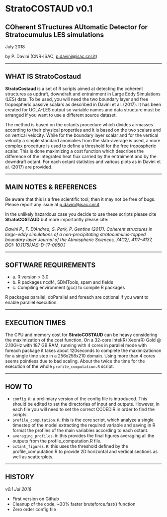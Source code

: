 # StratoCOSTAUD v0.1
## COherent STructures AUtomatic Detector for Stratocumulus LES simulations

July 2018

by P. Davini (CNR-ISAC, p.davini@isac.cnr.it)

----------------
## WHAT IS StratoCostaud

**StratoCostaud** is a set of R scripts aimed at detecting the coherent structures as updraft, downdraft and entrainment in Large Eddy Simulations (LES) data. To be used, you will need the two boundary layer and free tropospheric passive scalars as described in Davini et al. (2017). It has been created for UCLA-LES output so variable names and data structure must be arranged if you want to use a different source dataset. 

The method is based on the octants procedure which divides airmasses according to their physical properties and it is based on the two scalars and on vertical velocity. While for the boundary layer scalar and for the vertical velocity a simple standard anomalies from the slab-average is used, a more complex procedure is used to define a threshold for the free tropospheric scalar. This is done maximizing a cost function which describes the difference of the integrated heat flux carried by the entraiment and by the downdraft octant. For each octant statistics and various plots as in Davini et al. (2017) are provided.

----------------

## MAIN NOTES & REFERENCES

Be aware that this is a free scientific tool, then it may not be free of bugs. Please report any issue at p.davini@isac.cnr.it

In the unlikely hazardous case you decide to use these scripts please cite **StratoCOSTAUD** but more importantly please cite:

*Davini P., F. D’Andrea, S. Park, P. Gentine (2017). Coherent structures in large-eddy simulations of a non-precipitating stratocumulus-topped boundary layer Journal of the Atmospheric Sciences, 74(12), 4117–4137, DOI: 10.1175/JAS-D-17-0050.1*

----------------

## SOFTWARE REQUIREMENTS

- a. R version > 3.0
- b. R packages ncdf4, SDMTools, spam and fields
- c. Compiling environment (gcc) to compile R packages

R packages parallel, doParallel and foreach are optional if you want to enable parallel execution. 

-----------------

## EXECUTION TIMES

The CPU and memory cost for **StratoCOSTAUD** can be heavy considering the maximization of the cost function. 
On a 32-core Intel(R) Xeon(R) Gold @ 2.10GHz with 187 GB RAM, running with 4 cores in parallel mode with foreach package it takes about 120seconds to complete the maximizationon for a single time step in a 256x256x210 domain.  Using more than 4 cores seems pointless due to bad scaling.
About the twice the time for the execution of the whole `profile_computation.R` script.

-----------------

## HOW TO

* `config.R`: a prelimiary version of the config file is introduced. This should be edited to set the directories of input and outputs. However, in each file you will need to set the correct CODEDIR in order to find the scripts.
* `profile_computation.R`: this is the core script, which analyze a single timestep of the model extracting the required variable and saving in R format the profiles of the main variables according to each octant.
* `averaging_profiles.R`: this provides the final figures averaging all the outputs from the profile_computation.R file.
* `octant_figures.R`: this uses the threshold defined by the profile_computation.R to provide 2D horizontal and vertical sections as well as scatterplots. 

-----------------

## HISTORY

*v0.1 Jul 2018*
- First version on Github
- Cleanup of the code, ~30% faster bruteforce.fast() function   
- Zero order config file

